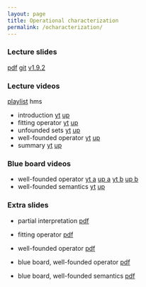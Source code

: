 ```yaml
---
layout: page
title: Operational characterization
permalink: /ocharacterization/
---
```


### Lecture slides

  [pdf](https://github.com/potassco-asp-course/course/releases/download/v1.9.2/ocharacterization.pdf)
  [git](https://github.com/potassco-asp-course/operational-characterization)
  [v1.9.2](https://github.com/potassco-asp-course/course/releases/tag/v1.9.2)

### Lecture videos

  [playlist](https://youtube.com/playlist?list=PL7DBaibuDD9NkCfCqvMGt9VQXujGg56Wf) hms

  * introduction
	[yt](https://youtu.be/IArrXv-8AmI)
	[up](https://mediaup.uni-potsdam.de/Play/29115)
  * fitting operator
	[yt](https://youtu.be/6EK8OqIQJ60)
	[up](https://mediaup.uni-potsdam.de/Play/29142)
  * unfounded sets
	[yt](https://youtu.be/6nu_xqoFwuM)
	[up](https://mediaup.uni-potsdam.de/Play/29223)
  * well-founded operator
	[yt]()
	[up]()
  * summary
	[yt]()
	[up]()

### Blue board videos

  * well-founded operator
	[yt a]()
	[up a]()
	[yt b]()
	[up b]()
  * well-founded semantics
	[yt]()
	[up]()
### Extra slides

  * partial interpretation
	[pdf](https://github.com/potassco-asp-course/course/releases/download/v1.9.1/partial-interpretation.pdf)
  * fitting operator
	[pdf](https://github.com/potassco-asp-course/course/releases/download/v1.9.1/fitting-operator.pdf)
  * well-founded operator
	[pdf](https://github.com/potassco-asp-course/course/releases/download/v1.9.1/well-founded-operator.pdf)

  * blue board, well-founded operator
	[pdf]()
  * blue board, well-founded semantics
	[pdf]()
